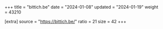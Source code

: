 +++
title = "bittich.be"
date = "2024-01-08"
updated = "2024-01-19"
weight = 43210

[extra]
source = "https://bittich.be/"
ratio = 21
size = 42
+++
